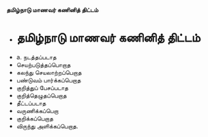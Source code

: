 **தமிழ்நாடு மாணவர் கணினித் திட்டம்**
- # தமிழ்நாடு மாணவர் கணினித் திட்டம்
- a. நடத்தப்படாத
- செயற்படுத்தப்பொறாத
- கலந்து செயலாற்றப்பெறாத
- பண்டுவம் பார்க்கப்பெறாத
- குறித்துப் பேசப்படாத
- குறித்தெழுதப்பெறாத
- தீட்டப்படாத
- வருணிக்கப்பெறா
- குறிக்கப்பெறாத
- விருந்து  அளிக்கப்பெறாத.

